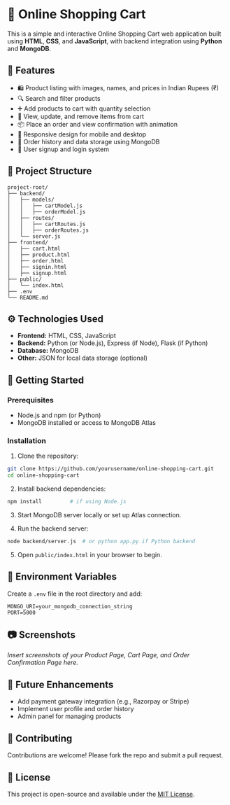 # 🛒 Online Shopping Cart

This is a simple and interactive Online Shopping Cart web application built using **HTML**, **CSS**, and **JavaScript**, with backend integration using **Python** and **MongoDB**.

## 📌 Features

- 🛍️ Product listing with images, names, and prices in Indian Rupees (₹)
- 🔍 Search and filter products
- ➕ Add products to cart with quantity selection
- 🛒 View, update, and remove items from cart
- 📦 Place an order and view confirmation with animation
- 📱 Responsive design for mobile and desktop
- 🧾 Order history and data storage using MongoDB
- 🔐 User signup and login system

## 📁 Project Structure

```
project-root/
├── backend/
│   ├── models/
│   │   ├── cartModel.js
│   │   ├── orderModel.js
│   ├── routes/
│   │   ├── cartRoutes.js
│   │   ├── orderRoutes.js
│   └── server.js
├── frontend/
│   ├── cart.html
│   ├── product.html
│   ├── order.html
│   ├── signin.html
│   ├── signup.html
├── public/
│   └── index.html
├── .env
└── README.md
```

## ⚙️ Technologies Used

- **Frontend:** HTML, CSS, JavaScript
- **Backend:** Python (or Node.js), Express (if Node), Flask (if Python)
- **Database:** MongoDB
- **Other:** JSON for local data storage (optional)

## 🚀 Getting Started

### Prerequisites

- Node.js and npm (or Python)
- MongoDB installed or access to MongoDB Atlas

### Installation

1. Clone the repository:

```bash
git clone https://github.com/yourusername/online-shopping-cart.git
cd online-shopping-cart
```

2. Install backend dependencies:

```bash
npm install         # if using Node.js
```

3. Start MongoDB server locally or set up Atlas connection.

4. Run the backend server:

```bash
node backend/server.js  # or python app.py if Python backend
```

5. Open `public/index.html` in your browser to begin.

## 🔑 Environment Variables

Create a `.env` file in the root directory and add:

```
MONGO_URI=your_mongodb_connection_string
PORT=5000
```

## 📷 Screenshots

*Insert screenshots of your Product Page, Cart Page, and Order Confirmation Page here.*

## 🧠 Future Enhancements

- Add payment gateway integration (e.g., Razorpay or Stripe)
- Implement user profile and order history
- Admin panel for managing products

## 🤝 Contributing

Contributions are welcome! Please fork the repo and submit a pull request.

## 📄 License

This project is open-source and available under the [MIT License](LICENSE).